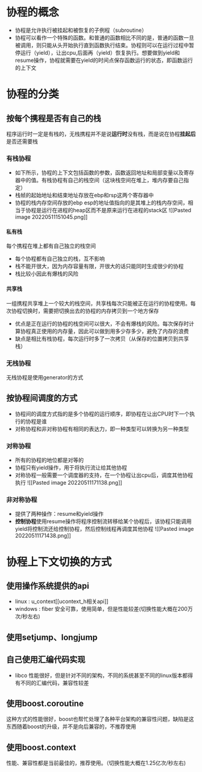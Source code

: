 # 协程的概念
- 协程是允许执行被挂起和被恢复的子例程（subroutine）
- 协程可以看作一个特殊的函数。和普通的函数相比不同的是，普通的函数一旦被调用，则只能从头开始执行直到函数执行结束。协程则可以在运行过程中暂停运行（yield），让出cpu,后面再（yield）恢复执行。想要做到yield和resume操作，协程就需要在yield的时间点保存函数运行的状态，即函数运行的上下文

# 协程的分类
## 按每个携程是否有自己的栈
程序运行时一定是有栈的，无栈携程并不是说**运行时**没有栈，而是说在协程**挂起后**是否还需要栈
### 有栈协程
- 如下所示，协程的上下文包括函数的参数，函数返回地址和局部变量以及寄存器中的值。有栈协程有自己的栈空间（这块栈空间在堆上，堆内存要自己指定）
- 栈帧的起始地址和结束地址存放在ebp和rsp这两个寄存器中
- 协程的栈内存空间存放的ebp esp的地址值指向的是其堆上的栈内存空间，相当于协程是运行在进程的heap区而不是原来运行在进程的stack区
![[Pasted image 20220511151045.png]]
#### 私有栈
每个携程在堆上都有自己独立的栈空间
- 每个协程都有自己独立的栈，互不影响
- 栈不能开很大，因为内存容量有限，开很大的话只能同时生成很少的协程
- 栈比较小因此有爆栈的风险
#### 共享栈
一组携程共享堆上一个较大的栈空间，共享栈每次只能被正在运行的协程使用。每次协程切换时，需要把切换出去的协程的内存拷贝到一个地方保存
- 优点是正在运行的协程的栈空间可以很大，不会有爆栈的风险。每次保存时计算协程真正使用的内存量，因此可以做到用多少存多少，避免了内存的浪费
- 缺点是相比有栈协程，每次运行时多了一次拷贝（从保存的位置拷贝到共享栈）

### 无栈协程
无栈协程是使用generator的方式

## 按协程间调度的方式
- 协程间的调度方式指的是多个协程的运行顺序，即协程在让出CPU时下一个执行的协程是谁
- 对称协程和非对称协程有相同的表达力，即一种类型可以转换为另一种类型
### 对称协程
- 所有的协程的地位都是对等的
- 协程只有yield操作，用于将执行流让给其他协程
- 对称协程一般需要一个调度器的支持，在一个协程让出cpu后，调度其他协程执行
![[Pasted image 20220511171138.png]]

### 非对称协程
- 提供了两种操作：resume和yield操作
- **控制协程**使用resume操作将程序控制流转移给某个协程后，该协程只能调用yield将控制流还给控制协程，然后控制线程再调度其他协程
![[Pasted image 20220511171438.png]]

# 协程上下文切换的方式
## 使用操作系统提供的api
- linux : u_context[[ucontext_h相关api]]
- windows : fiber
安全可靠，使用简单，但是性能较差(切换性能大概在200万次/秒左右)
## 使用setjump、longjump
## 自己使用汇编代码实现
- libco
性能很好，但是针对不同的架构，不同的系统甚至不同的linux版本都得有不同的汇编代码，兼容性较差
## 使用boost.coroutine
这种方式的性能很好，boost也帮忙处理了各种平台架构的兼容性问题，缺陷是这东西随着boost的升级，并不是向后兼容的，不推荐使用
##  使用boost.context
性能、兼容性都是当前最佳的，推荐使用。（切换性能大概在1.25亿次/秒左右)